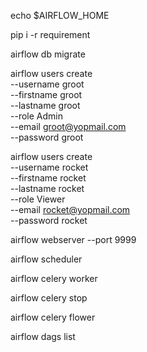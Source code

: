 echo $AIRFLOW_HOME

pip i -r requirement

airflow db migrate

airflow users create \
    --username groot \
    --firstname groot \
    --lastname groot \
    --role Admin \
    --email groot@yopmail.com \
    --password groot

airflow users create \
    --username rocket \
    --firstname rocket \
    --lastname rocket \
    --role Viewer \
    --email rocket@yopmail.com \
    --password rocket

airflow webserver --port 9999

airflow scheduler

airflow celery worker

airflow celery stop

airflow celery flower

airflow dags list